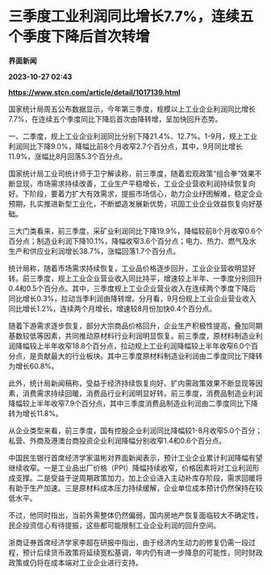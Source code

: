 # 三季度工业利润同比增长7.7%，连续五个季度下降后首次转增
**界面新闻**

**2023-10-27 02:43**

**https://www.stcn.com/article/detail/1017139.html**

国家统计局周五公布数据显示，今年第三季度，规模以上工业企业利润同比增长7.7%，在连续五个季度同比下降后首次由降转增，呈加快回升态势。

一、二季度，规上工业企业利润同比分别下降21.4%、12.7%。1-9月，规上工业利润同比下降9.0%，降幅比前8个月收窄2.7个百分点，其中，9月同比增长11.9%，涨幅比8月回落5.3个百分点。

国家统计局工业司统计师于卫宁解读称，前三季度，随着宏观政策“组合拳”效果不断显现，市场需求持续改善，工业生产平稳增长，工业企业营收利润持续恢复向好。下阶段，要着力扩大有效需求，提振市场信心，助力企业纾困解难，稳定企业预期，扎实推进新型工业化，不断塑造发展新优势，巩固工业企业效益恢复向好基础。

三大门类看来，前三季度，采矿业利润同比下降19.9%，降幅较前8个月收窄0.6个百分点；制造业利润下降10.1%，降幅收窄3.6个百分点；电力、热力、燃气及水生产和供应业利润增长38.7%，涨幅回落1.7个百分点。

统计局称，随着市场需求持续恢复，工业品价格逐步回升，工业企业营收明显好转。前三季度，规上工业企业营业收入同比持平，增速较上半年、一季度分别回升0.4和0.5个百分点。其中，三季度规上工业企业营业收入在连续两个季度下降后同比增长0.3%，拉动当季利润由降转增。分月看，9月份规上工业企业营业收入同比增长1.2%，连续两个月增长，增速较8月份加快0.4个百分点。

随着下游需求逐步恢复，部分大宗商品价格回升，企业生产积极性提高，叠加同期基数较低等因素，共同推动原材料行业利润明显恢复。前三季度，原材料制造业利润降幅较上半年收窄18.8个百分点，拉动规上工业利润降幅较上半年收窄6.0个百分点，是贡献最大的行业板块。其中三季度原材料制造业利润由二季度同比下降转为增长60.8%。

此外，统计局新闻稿称，受益于经济持续恢复向好、扩内需政策效果不断显现等因素，消费需求持续回暖，消费品行业利润明显好转。前三季度，消费品制造业利润降幅较上半年收窄7.9个百分点，其中三季度消费品制造业利润由二季度同比下降转为增长11.8%。

从企业类型来看，前三季度，国有控股企业利润同比降幅较1-8月收窄5.0个百分；私营、外商及港澳台商投资企业利润降幅分别收窄1.4和0.6个百分点。

中国民生银行首席经济学家温彬对界面新闻表示，预计工业企业累计利润降幅有望继续收窄。一是工业品出厂价格（PPI）降幅持续收窄，价格因素将对工业利润形成支撑。二是受益于逆周期政策加力，加上企业进入主动补库存阶段，需求回暖将有助于生产加速。三是原材料成本压力持续缓解，企业单位成本预计仍然保持在较低水平。

不过，他同时指出，当前外需整体仍然偏弱，国内房地产恢复面临较大不确定性，民企投资信心有待提振，这些都可能限制工业企业利润的回升空间。

浙商证券首席经济学家李超在研报中指出，由于经济内生动力的修复仍需一段过程，预计后续货币政策将延续宽松基调，年内仍有进一步降息的可能性，同时财政政策或仍将在成本端对工业企业进行支持。